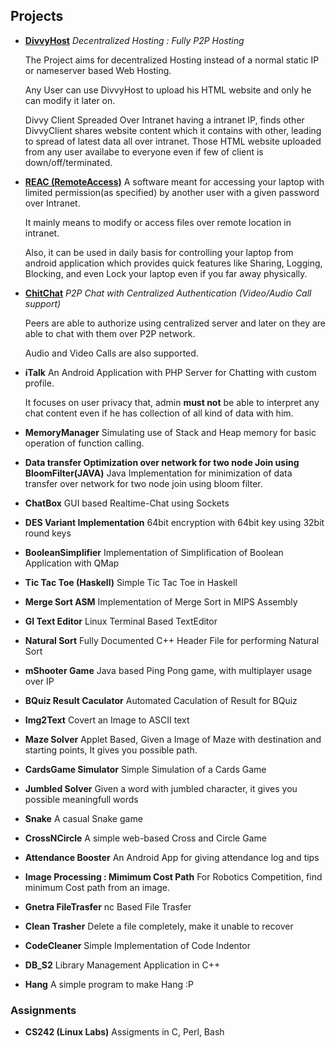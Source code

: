 ## Projects

* [__DivvyHost__](https://github.com/scopeInfinity/DivvyHost)
   _Decentralized Hosting : Fully P2P Hosting_

   The Project aims for decentralized Hosting instead of a normal static IP or nameserver based Web Hosting.

   Any User can use DivvyHost to upload his HTML website and only he can modify it later on.
   
   Divvy Client Spreaded Over Intranet having a intranet IP, finds other DivvyClient shares website content which it contains with other,  leading to spread of latest data all over intranet. Those HTML website uploaded from any user availabe to everyone even if few of client is down/off/terminated.
   
*  [__REAC (RemoteAccess)__](https://github.com/RemoteAccess)
   A software meant for accessing your laptop with limited permission(as specified) by another user with a given password over Intranet.

   It mainly means to modify or access files over remote location in intranet.

   Also, it can be used in daily basis for controlling your laptop from android application which provides quick features like Sharing, Logging, Blocking, and even Lock your laptop even if you far away physically. 

* [__ChitChat__](https://github.com/scopeInfinity/ChitChat)
   _P2P Chat with Centralized Authentication (Video/Audio Call support)_

   Peers are able to authorize using centralized server and later on they are able to chat with them over P2P network.
   
   Audio and Video Calls are also supported.

*  __iTalk__
   An Android Application with PHP Server for Chatting with custom profile.

   It focuses on user privacy that, admin __must not__ be able to interpret any chat content even if he has collection of all kind of data with him.

*  __MemoryManager__
   Simulating use of Stack and Heap memory for basic operation of function calling.

*  __Data transfer Optimization over network for two node Join using BloomFilter(JAVA)__
   Java Implementation for minimization of data transfer over network for two node join using bloom filter.

*  __ChatBox__
   GUI based Realtime-Chat using Sockets

*  __DES Variant Implementation__
   64bit encryption with 64bit key using 32bit round keys

*  __BooleanSimplifier__
    Implementation of Simplification of Boolean Application with QMap

*  __Tic Tac Toe (Haskell)__
    Simple Tic Tac Toe in Haskell

*  __Merge Sort ASM__
   Implementation of Merge Sort in MIPS Assembly

*  __GI Text Editor__
   Linux Terminal Based TextEditor

*  __Natural Sort__
   Fully Documented C++ Header File for performing Natural Sort

*  __mShooter Game__
   Java based Ping Pong game, with multiplayer usage over IP

*  __BQuiz Result Caculator__
    Automated Caculation of Result for BQuiz

*  __Img2Text__
   Covert an Image to ASCII text

*  __Maze Solver__
   Applet Based, Given a Image of Maze with destination and starting points, It gives you possible path.

*  __CardsGame Simulator__
   Simple Simulation of a Cards Game

*  __Jumbled Solver__
   Given a word with jumbled character, it gives you possible meaningfull words

*  __Snake__
   A casual Snake game

*  __CrossNCircle__
   A simple web-based Cross and Circle Game

*  __Attendance Booster__
   An Android App for giving attendance log and tips

*  __Image Processing : Mimimum Cost Path__
   For Robotics Competition, find minimum Cost path from an image.

*  __Gnetra FileTrasfer__
   nc Based File Trasfer

*  __Clean Trasher__
   Delete a file completely, make it unable to recover

*  __CodeCleaner__
   Simple Implementation of Code Indentor

*  __DB_S2__
    Library Management Application in C++

*  __Hang__
   A simple program to make Hang :P 

### Assignments

*  __CS242 (Linux Labs)__
   Assigments in C, Perl, Bash
